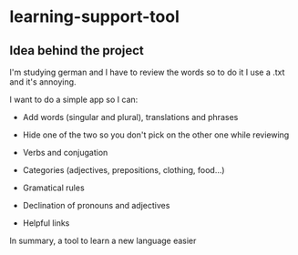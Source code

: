 # learning-support-tool

## Idea behind the project

I'm studying german and I have to review the words so to do it I use a .txt and it's annoying.

I want to do a simple app so I can:

* Add words (singular and plural), translations and phrases

* Hide one of the two so you don't pick on the other one while reviewing

* Verbs and conjugation

* Categories (adjectives, prepositions, clothing, food...)

* Gramatical rules

* Declination of pronouns and adjectives

* Helpful links

In summary, a tool to learn a new language easier